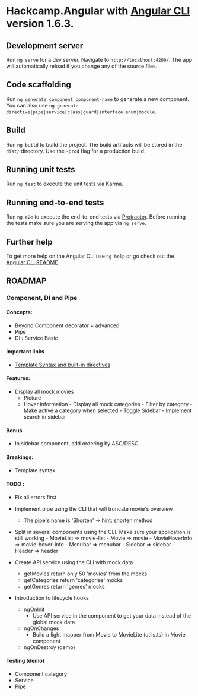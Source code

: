 # Hackcamp.Angular  with [Angular CLI](https://github.com/angular/angular-cli) version 1.6.3.

## Development server

Run `ng serve` for a dev server. Navigate to `http://localhost:4200/`. The app will automatically reload if you change any of the source files.

## Code scaffolding

Run `ng generate component component-name` to generate a new component. You can also use `ng generate directive|pipe|service|class|guard|interface|enum|module`.

## Build

Run `ng build` to build the project. The build artifacts will be stored in the `dist/` directory. Use the `-prod` flag for a production build.

## Running unit tests

Run `ng test` to execute the unit tests via [Karma](https://karma-runner.github.io).

## Running end-to-end tests

Run `ng e2e` to execute the end-to-end tests via [Protractor](http://www.protractortest.org/).
Before running the tests make sure you are serving the app via `ng serve`.

## Further help

To get more help on the Angular CLI use `ng help` or go check out the [Angular CLI README](https://github.com/angular/angular-cli/blob/master/README.md).


## ROADMAP
 

### Component, DI and Pipe

#### Concepts:
   - Beyond Component decorator + advanced
   - Pipe
   - DI : Service Basic
   
#### Important links
  - [Template Syntax and built-in directives](https://angular.io/guide/template-syntax)
  
#### Features:
  
   - Display all mock movies
      - Picture
      - Hover information
    - Display all mock categories
    - Filter by category
    - Make active a category when selected
    - Toggle Sidebar
    - Implement search in sidebar
 

#### Bonus
  - In sidebar component, add ordering by ASC/DESC 

#### Breakings:
  - Template syntax 

#### TODO :
  - Fix all errors first
  - Implement pipe using the CLI that will truncate movie's overview 
    - The pipe's name is 'Shorten' => hint: shorten method
  
  - Split in several components using the CLI. Make sure your application is still working
        - MovieList => movie-list
          - Movie => movie
            - MovieHoverInfo => movie-hover-info
        - Menubar => menubar
        - Sidebar => sidebar
        - Header => header 
        
  - Create API service using the CLI with mock data
      - getMovies return only 50 'movies' from the mocks
      - getCategories return 'categories' mocks
      - getGenres return 'genres' mocks
      
  - Introduction to lifecycle hooks
    - ngOnInit
      - Use API service in the component to get your data instead of the
      global mock data
    - ngOnChanges
      - Build a light mapper from Movie to MovieLite (utils.ts) in Movie component
    - ngOnDestroy (demo)
  
#### Testing (demo)
  - Component category
  - Service
  - Pipe

